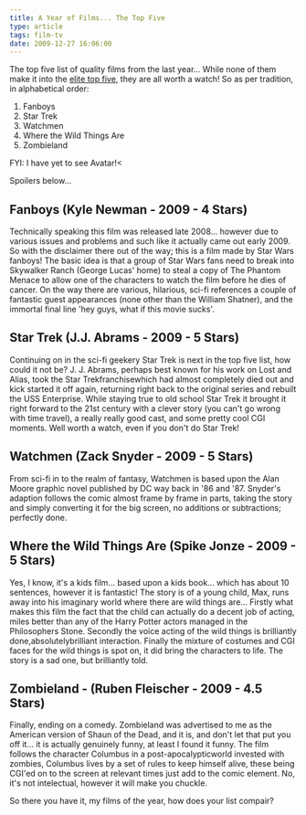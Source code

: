 ```yaml
---
title: A Year of Films... The Top Five
type: article
tags: film-tv
date: 2009-12-27 16:06:00
---
```


The top five list of quality films from the last year... While none of them make it into the [elite top five](/blog/2009/my-top-five-films-and-why/), they are all worth a watch! So as per tradition, in alphabetical order:

<ol><li>Fanboys</li><li>Star Trek</li><li>Watchmen</li><li>Where the Wild Things Are</li><li>Zombieland</li></ol>

FYI: I have yet to see Avatar!<

Spoilers below...

## Fanboys (Kyle Newman - 2009 - 4 Stars)

Technically speaking this film was released late 2008... however due to various issues and problems and such like it actually came out early 2009. So with the disclaimer there out of the way; this is a film made by Star Wars fanboys! The basic idea is that a group of Star Wars fans need to break into Skywalker Ranch (George Lucas' home) to steal a copy of The Phantom Menace to allow one of the characters to watch the film before he dies of cancer. On the way there are various, hilarious, sci-fi references a couple of fantastic guest appearances (none other than the William Shatner), and the immortal final line 'hey guys, what if this movie sucks'.

## Star Trek (J.J. Abrams - 2009 - 5 Stars)

Continuing on in the sci-fi geekery Star Trek is next in the top five list, how could it not be? J. J. Abrams, perhaps best known for his work on Lost and Alias, took the Star Trekfranchisewhich had almost completely died out and kick started it off again, returning right back to the original series and rebuilt the USS Enterprise. While staying true to old school Star Trek it brought it right forward to the 21st century with a clever story (you can't go wrong with time travel), a really really good cast, and some pretty cool CGI moments. Well worth a watch, even if you don't do Star Trek!

## Watchmen (Zack Snyder - 2009 - 5 Stars)

From sci-fi in to the realm of fantasy, Watchmen is based upon the Alan Moore graphic novel published by DC way back in '86 and '87. Snyder's adaption follows the comic almost frame by frame in parts, taking the story and simply converting it for the big screen, no additions or subtractions; perfectly done.

## Where the Wild Things Are (Spike Jonze - 2009 - 5 Stars)

Yes, I know, it's a kids film... based upon a kids book... which has about 10 sentences, however it is fantastic! The story is of a young child, Max, runs away into his imaginary world where there are wild things are... Firstly what makes this film the fact that the child can actually do a decent job of acting, miles better than any of the Harry Potter actors managed in the Philosophers Stone. Secondly the voice acting of the wild things is brilliantly done,absolutelybrilliant interaction. Finally the mixture of costumes and CGI faces for the wild things is spot on, it did bring the characters to life. The story is a sad one, but brilliantly told.

## Zombieland - (Ruben Fleischer - 2009 - 4.5 Stars)

Finally, ending on a comedy. Zombieland was advertised to me as the American version of Shaun of the Dead, and it is, and don't let that put you off it... it is actually genuinely funny, at least I found it funny. The film follows the character Columbus in a post-apocalypticworld invested with zombies, Columbus lives by a set of rules to keep himself alive, these being CGI'ed on to the screen at relevant times just add to the comic element. No, it's not intelectual, however it will make you chuckle.

So there you have it, my films of the year, how does your list compair?
